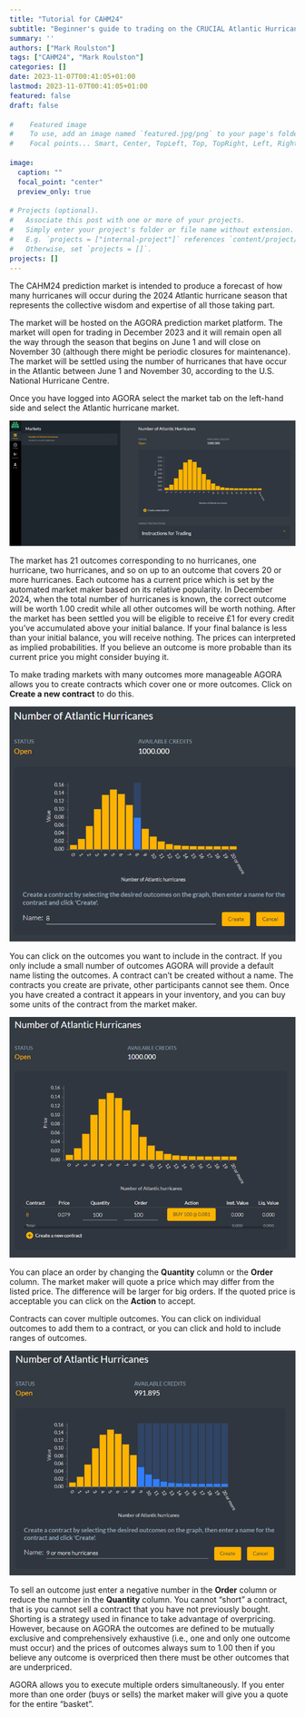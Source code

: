 ```yaml
---
title: "Tutorial for CAHM24"
subtitle: "Beginner's guide to trading on the CRUCIAL Atlantic Hurricane Market 2024"
summary: ''
authors: ["Mark Roulston"]
tags: ["CAHM24", "Mark Roulston"]
categories: []
date: 2023-11-07T00:41:05+01:00
lastmod: 2023-11-07T00:41:05+01:00
featured: false
draft: false

#    Featured image
#    To use, add an image named `featured.jpg/png` to your page's folder.
#    Focal points... Smart, Center, TopLeft, Top, TopRight, Left, Right, BottomLeft, Bottom, BottomRight.

image: 
  caption: ""
  focal_point: "center"
  preview_only: true

# Projects (optional).
#   Associate this post with one or more of your projects.
#   Simply enter your project's folder or file name without extension.
#   E.g. `projects = ["internal-project"]` references `content/project/deep-learning/index.md`.
#   Otherwise, set `projects = []`.
projects: []
---
```

The CAHM24 prediction market is intended to produce a forecast of how many hurricanes will occur during the 2024 Atlantic hurricane season that represents the collective wisdom and expertise of all those taking part. 

The market will be hosted on the AGORA prediction market platform. The market will open for trading in December 2023 and it will remain open all the way through the season that begins on June 1 and will close on November 30 (although there might be periodic closures for maintenance). The market will be settled using the number of hurricanes that have occur in the Atlantic between June 1 and November 30, according to the U.S. National Hurricane Centre.

Once you have logged into AGORA select the market tab on the left-hand side and select the Atlantic hurricane market.

![Agora platform](agora-platform.png  "**Figure 1**: The AGORA platform. Select the market tab on the left-hand side and then select the Atlantic hurricane market.")

The market has 21 outcomes corresponding to no hurricanes, one hurricane, two hurricanes, and so on up to an outcome that covers 20 or more hurricanes. Each outcome has a current price which is set by the automated market maker based on its relative popularity. In December 2024, when the total number of hurricanes is known, the correct outcome will be worth 1.00 credit while all other outcomes will be worth nothing. After the market has been settled you will be eligible to receive £1 for every credit you’ve accumulated above your initial balance. If your final balance is less than your initial balance, you will receive nothing. The prices can interpreted as implied probabilities. If you believe an outcome is more probable than its current price you might consider buying it.

To make trading markets with many outcomes more manageable AGORA allows you to create contracts which cover one or more outcomes. Click on **Create a new contract** to do this.

![Create a contract](create-a-contract.png "**Figure 2**: When creating a contract just click and select the outcomes you want to include in the contract. This contract just contains the outcome of 8 hurricanes.")

You can click on the outcomes you want to include in the contract. If you only include a small number of outcomes AGORA will provide a default name listing the outcomes. A contract can’t be created without a name. The contracts you create are private, other participants cannot see them. Once you have created a contract it appears in your inventory, and you can buy some units of the contract from the market maker.

![Order for 100](order-for-100.png "**Figure 3**: An order for 100 of the contract “8” has been placed and the market maker is quoting a price of 0.081 per contract. This is slightly higher than the listed price of 0.079 and the difference between quoted and listed prices increases with order size.")

You can place an order by changing the **Quantity** column or the **Order** column. The market maker will quote a price which may differ from the listed price. The difference will be larger for big orders. If the quoted price is acceptable you can click on the **Action** to accept.

Contracts can cover multiple outcomes. You can click on individual outcomes to add them to a contract, or you can click and hold to include ranges of outcomes. 

![Nine or more](9-or-more.png  "**Figure 4**: A contract covering all outcomes of 9 or more hurricanes. The name `9 or more hurricanes' has been provided by the user.")

To sell an outcome just enter a negative number in the **Order** column or reduce the number in the **Quantity** column. You cannot “short” a contract, that is you cannot sell a contract that you have not previously bought. Shorting is a strategy used in finance to take advantage of overpricing. However, because on AGORA the outcomes are defined to be mutually exclusive and comprehensively exhaustive (i.e., one and only one outcome must occur) and the prices of outcomes always sum to 1.00 then if you believe any outcome is overpriced then there must be other outcomes that are underpriced.

AGORA allows you to execute multiple orders simultaneously. If you enter more than one order (buys or sells) the market maker will give you a quote for the entire “basket”. 


<br>
